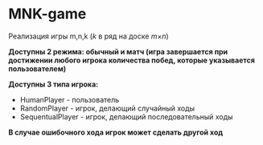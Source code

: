 # MNK-game
Реализация игры m,n,k (*k* в ряд на доске *m*×*n*)

**Доступны 2 режима: обычный и матч (игра завершается при достижении любого игрока количества побед, которые указывается пользователем)**

**Доступны 3 типа игрока:**
* HumanPlayer - пользователь
* RandomPlayer - игрок, делающий случайный ходы
* SequentualPlayer - игрок, делающий последовательный ходы

**В случае ошибочного хода игрок может сделать другой ход**
